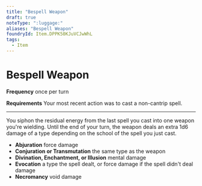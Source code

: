 ```yaml
---
title: "Bespell Weapon"
draft: true
noteType: ":luggage:"
aliases: "Bespell Weapon"
foundryId: Item.DPPK50KJuVCJwWhL
tags:
  - Item
---
```


# Bespell Weapon

**Frequency** once per turn

**Requirements** Your most recent action was to cast a non-cantrip spell.

* * *

You siphon the residual energy from the last spell you cast into one weapon you're wielding. Until the end of your turn, the weapon deals an extra 1d6 damage of a type depending on the school of the spell you just cast.

*   **Abjuration** force damage
*   **Conjuration or Transmutation** the same type as the weapon
*   **Divination, Enchantment, or Illusion** mental damage
*   **Evocation** a type the spell dealt, or force damage if the spell didn't deal damage
*   **Necromancy** void damage
